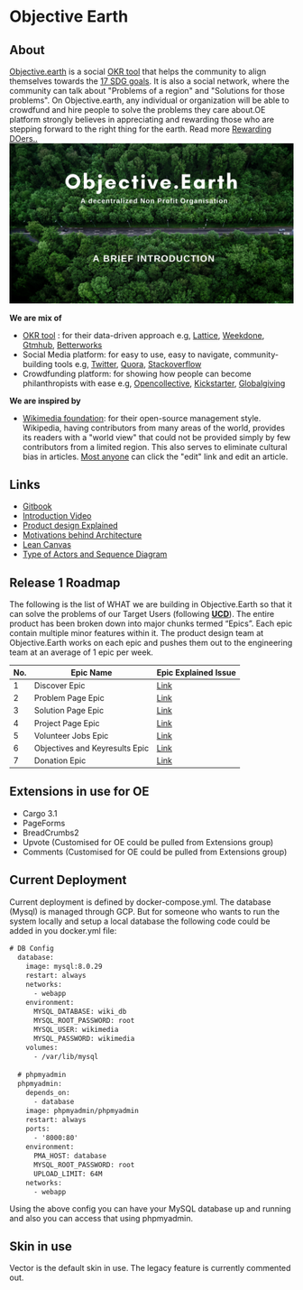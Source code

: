 # Objective Earth

## About

[Objective.earth](http://objective.earth/) is a social [OKR tool](https://www.g2.com/categories/objectives-and-key-results-okr) that helps the community to align themselves towards the [17 SDG goals](https://sdgs.un.org/goals). It is also a social network, where the community can talk about "Problems of a region" and "Solutions for those problems". On Objective.earth, any individual or organization will be able to crowdfund and hire people to solve the problems they care about.OE platform strongly believes in appreciating and rewarding those who are stepping forward to the right thing for the earth. Read more [Rewarding DOers..](https://www.objective.earth/whys/rewarding-doers)
[![](https://github.com/Objective-Earth/product-design/blob/main/introduction%20video.png)](https://youtu.be/ySR6TO5KY_o)

**We are mix of** 

-   [OKR tool](https://www.g2.com/categories/objectives-and-key-results-okr) : for their data-driven approach e.g, [Lattice](https://lattice.com/), [Weekdone](https://weekdone.com/okr), [Gtmhub](https://gtmhub.com/), [Betterworks](https://www.betterworks.com/)
-   Social Media platform: for easy to use, easy to navigate, community-building tools e.g, [Twitter](https://twitter.com/explore), [Quora](https://www.quora.com/), [Stackoverflow](https://stackoverflow.com/)
-   Crowdfunding platform: for showing how people can become philanthropists with ease e.g, [Opencollective](https://opencollective.com/), [Kickstarter](https://www.kickstarter.com/?ref=nav), [Globalgiving](https://www.globalgiving.org/)

**We are inspired by** 

-   [Wikimedia foundation](https://en.wikipedia.org/wiki/Help:Editing): for their open-source management style. Wikipedia, having contributors from many areas of the world, provides its readers with a "world view" that could not be provided simply by few contributors from a limited region. This also serves to eliminate cultural bias in articles. [Most anyone](https://en.wikipedia.org/wiki/Wikipedia:IP_editors_are_human_too) can click the "edit" link and edit an article.


## Links

-   [Gitbook](https://www.objective.earth/)
-   [Introduction Video](https://www.youtube.com/watch?v=ySR6TO5KY_o)
-   [Product design Explained](https://www.youtube.com/watch?v=Sp6isESE4nA)
-   [Motivations behind Architecture](https://smartercodes.sharepoint.com/sites/Objective.Earth/Shared%20Documents/Architecture/Recordings/Motivations%20of%20Architecture%20in%20OE-20220225_120649-Meeting%20Recording.mp4?web=1)
-   [Lean Canvas](https://www.figma.com/file/wa6HEk7nhA5xKHb6a6iStg/lean-canvas?node-id=19%3A37)
-   [Type of Actors and Sequence Diagram](https://www.notion.so/smartercodes/Actors-and-Sequence-Diagram-850eae0b4c344ff9b692d6458b977003)


## Release 1 Roadmap

The following is the list of WHAT we are building in Objective.Earth so that it can solve the problems of our Target Users (following **[UCD](https://www.interaction-design.org/literature/topics/user-centered-design)**). The entire product has been broken down into major chunks termed “Epics”. Each epic contain multiple minor features within it. The product design team at Objective.Earth works on each epic and pushes them out to the engineering team at an average of 1 epic per week. 

|  **No.** | **Epic Name** | **Epic Explained Issue**
|--|--|--
| 1 | Discover Epic | [Link](https://github.com/Objective-Earth/product-design/issues/70)
|  2 | Problem Page Epic| [Link](https://github.com/Objective-Earth/product-design/issues/71)
|  3 | Solution Page Epic| [Link](https://github.com/Objective-Earth/product-design/issues/72)
|  4 | Project Page Epic| [Link](https://github.com/Objective-Earth/product-design/issues/73)
|  5 | Volunteer Jobs Epic | [Link](https://github.com/Objective-Earth/product-design/issues/74)
|  6 | Objectives and Keyresults Epic| [Link](https://github.com/Objective-Earth/product-design/issues/75)
|  7| Donation Epic | [Link](https://github.com/Objective-Earth/product-design/issues/76)


## Extensions in use for OE

* Cargo 3.1
* PageForms
* BreadCrumbs2
* Upvote (Customised for OE could be pulled from Extensions group)
* Comments (Customised for OE could be pulled from Extensions group)


## Current Deployment

Current deployment is defined by docker-compose.yml. The database (Mysql) is managed through GCP. But for someone who wants to run the system locally and setup a local database the following code could be added in you docker.yml file:


```
# DB Config
  database:
    image: mysql:8.0.29
    restart: always
    networks:
      - webapp
    environment:
      MYSQL_DATABASE: wiki_db
      MYSQL_ROOT_PASSWORD: root
      MYSQL_USER: wikimedia
      MYSQL_PASSWORD: wikimedia
    volumes:
      - /var/lib/mysql

  # phpmyadmin
  phpmyadmin:
    depends_on:
      - database
    image: phpmyadmin/phpmyadmin
    restart: always
    ports:
      - '8000:80'
    environment:
      PMA_HOST: database
      MYSQL_ROOT_PASSWORD: root
      UPLOAD_LIMIT: 64M
    networks:
      - webapp  
```

Using the above config you can have your MySQL database up and running and also you can access that using phpmyadmin.

## Skin in use

Vector is the default skin in use. The legacy feature is currently commented out.
